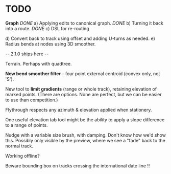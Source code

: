 

# TODO

**Graph**
_DONE_ a) Applying edits to canonical graph.
_DONE_ b) Turning it back into a route.
_DONE_ c) DSL for re-routing

d) Convert back to track using offset and adding U-turns as needed.
e) Radius bends at nodes using 3D smoother.

-- 2.1.0 ships here --

Terrain. Perhaps with quadtree.

**New bend smoother filter** - four point external centroid (convex only, not 'S').

New tool to **limit gradients** (range or whole track), retaining elevation of marked points.
(There are options. None are perfect, but we can be easier to use than competition.)

Flythrough respects any azimuth & elevation applied when stationery.

One useful elevation tab tool might be the ability to apply a slope difference to a range of points.

Nudge with a variable size brush, with damping. Don't know how we'd show this.
Possibly only visible by the preview, where we see a "fade" back to the normal track.

Working offline?

Beware bounding box on tracks crossing the international date line !!

